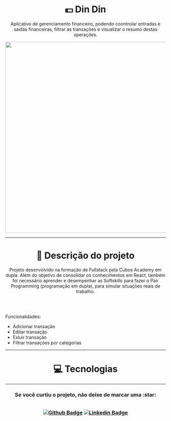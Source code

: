 <h1 align="center"> 💵 Din Din </h1>

<p align="center"> 
Aplicativo de gerenciamento financeiro, podendo coontrolar entradas e saídas financeiras, filtrar as transações e visualizar o resumo destas operações.
</p>

<div align="center">
<img src="https://i.imgur.com/BjPieVp.png" width="800" height="600">
</div>

---

<h1 align="center">
  📃 Descrição do projeto 
</h1>

<p align="center"> 
Projeto desenvolvido na formação de Fullstack pela Cubos Academy em dupla.
Além do objetivo de consolidar os conhecimentos em React, também foi necessário aprender e desempenhar as Softskills para fazer o Pair Programming (programação em dupla), para simular situações reais de trabalho.
</p>

<br><br>

<p> Funcionalidades: </p>

<ul>
  <li>Adicionar transação</li>
  <li>Editar transação</li>
  <li>Exluir transação</li>
  <li>Filtrar transações por categorias</li>
</ul>

---

<h1 align="center">
💻 Tecnologias 
</h1>

---
<h3 align="center"> Se você curtiu o projeto, não deixe de marcar uma :star:<br><br>

[![Github Badge](https://img.shields.io/badge/-Github-000?style=flat-square&logo=Github&logoColor=white&link=https://github.com/luizlimadev)](https://github.com/luizlimadev)
[![Linkedin Badge](https://img.shields.io/badge/-LinkedIn-blue?style=flat-square&logo=Linkedin&logoColor=white&link=https://www.linkedin.com/in/luizlima-dev/)](https://www.linkedin.com/in/devluizlima/)
